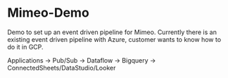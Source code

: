 # Mimeo-Demo

Demo to set up an event driven pipeline for Mimeo. Currently there is an existing event driven pipeline with Azure, customer wants to know how to do it in GCP. 

Applications -> Pub/Sub -> Dataflow -> Bigquery -> ConnectedSheets/DataStudio/Looker 
